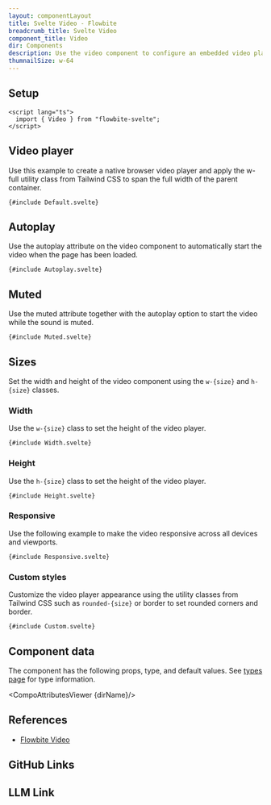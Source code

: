 ```yaml
---
layout: componentLayout
title: Svelte Video - Flowbite
breadcrumb_title: Svelte Video
component_title: Video
dir: Components
description: Use the video component to configure an embedded video player using native HTML 5 functionality based on the utility classes from Tailwind CSS
thumnailSize: w-64
---
```


<script lang="ts">
  import { CompoAttributesViewer, GitHubCompoLinks, toKebabCase, LlmLink } from '../../utils'
  import { Heading, P, A } from '$lib'
  const dirName = toKebabCase(component_title)
</script>

## Setup

```svelte example hideOutput
<script lang="ts">
  import { Video } from "flowbite-svelte";
</script>
```

## Video player

Use this example to create a native browser video player and apply the w-full utility class from Tailwind CSS to span the full width of the parent container.

```svelte example hideScript
{#include Default.svelte}
```

## Autoplay

Use the autoplay attribute on the video component to automatically start the video when the page has been loaded.

```svelte example hideScript
{#include Autoplay.svelte}
```

## Muted

Use the muted attribute together with the autoplay option to start the video while the sound is muted.

```svelte example hideScript
{#include Muted.svelte}
```

## Sizes

Set the width and height of the video component using the `w-{size}` and `h-{size}` classes.

### Width

Use the `w-{size}` class to set the height of the video player.

```svelte example hideScript
{#include Width.svelte}
```

### Height

Use the `h-{size}` class to set the height of the video player.

```svelte example hideScript
{#include Height.svelte}
```

### Responsive

Use the following example to make the video responsive across all devices and viewports.

```svelte example hideScript
{#include Responsive.svelte}
```

### Custom styles

Customize the video player appearance using the utility classes from Tailwind CSS such as `rounded-{size}` or border to set rounded corners and border.

```svelte example hideScript
{#include Custom.svelte}
```

## Component data

The component has the following props, type, and default values. See [types page](/docs/pages/typescript) for type information.

<CompoAttributesViewer {dirName}/>

## References

- [Flowbite Video](https://flowbite.com/docs/components/video/)

## GitHub Links

<GitHubCompoLinks />

## LLM Link

<LlmLink />
